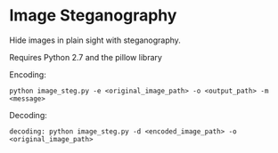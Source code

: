 # Image Steganography

Hide images in plain sight with steganography.

Requires Python 2.7 and the pillow library

Encoding:
```
python image_steg.py -e <original_image_path> -o <output_path> -m <message>
```

Decoding:
```
decoding: python image_steg.py -d <encoded_image_path> -o <original_image_path>
```